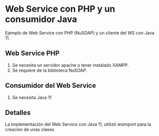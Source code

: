 # Web Service con PHP y un consumidor Java
Ejemplo de Web Service con PHP (NuSOAP) y un cliente del WS con Java 11.

## Web Service PHP
1. Se necesita un servidor apache o tener instalado XAMPP.
1. Se requiere de la biblioteca NuSOAP.
## Consumidor del Web Service
1. Se necesita Java 11
## Detalles
La implementación del Web Service con Java 11, utilizó wsimport para la creación de unas clases.

